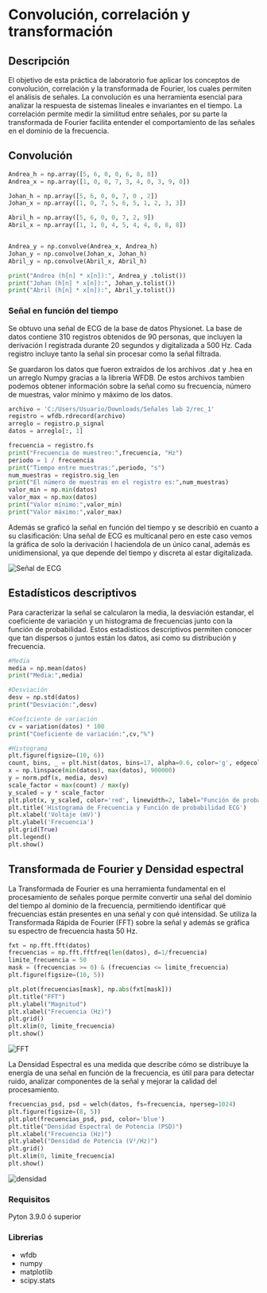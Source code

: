 # Convolución, correlación y transformación
## Descripción

El objetivo de esta práctica de laboratorio fue aplicar los conceptos de convolución, correlación y la transformada de Fourier, los cuales permiten el análisis de señales. La convolución es una herramienta esencial para analizar la respuesta de sistemas lineales e invariantes en el tiempo. La correlación permite medir la similitud entre señales, por su parte la transformada de Fourier facilita entender el comportamiento de las señales en el dominio de la frecuencia.

## Convolución 


```python
Andrea_h = np.array([5, 6, 0, 0, 6, 8, 8])  
Andrea_x = np.array([1, 0, 0, 7, 3, 4, 0, 3, 9, 0])  

Johan_h = np.array([5, 6, 0, 0, 7, 0 , 2])  
Johan_x = np.array([1, 0, 7, 5, 6, 5, 1, 2, 3, 3])  

Abril_h = np.array([5, 6, 0, 0, 7, 2, 9])  
Abril_x = np.array([1, 1, 0, 4, 5, 4, 4, 8, 8, 8])


Andrea_y = np.convolve(Andrea_x, Andrea_h)
Johan_y = np.convolve(Johan_x, Johan_h)
Abril_y = np.convolve(Abril_x, Abril_h)

print("Andrea (h[n] * x[n]):", Andrea_y .tolist())
print("Johan (h[n] * x[n]):", Johan_y.tolist())
print("Abril (h[n] * x[n]):", Abril_y.tolist())


```
### Señal en función del tiempo
Se obtuvo una señal de ECG de la base de datos Physionet. La base de datos contiene 310 registros obtenidos de 90 personas, que incluyen la derivación I registrada durante 20 segundos y digitalizada a 500 Hz. Cada registro incluye tanto la señal sin procesar como la señal filtrada.

Se guardaron los datos que fueron extraidos de los archivos .dat y .hea en un arreglo Numpy gracias a la libreria WFDB. De estos archivos tambien podemos obtener información sobre la señal como su frecuencia, número de muestras, valor mínimo y máximo de los datos.

```python
archivo = 'C:/Users/Usuario/Downloads/Señales lab 2/rec_1'
registro = wfdb.rdrecord(archivo)
arreglo = registro.p_signal 
datos = arreglo[:, 1]

frecuencia = registro.fs
print("Frecuencia de muestreo:",frecuencia, "Hz")
periodo = 1 / frecuencia
print("Tiempo entre muestras:",periodo, "s")
num_muestras = registro.sig_len
print("El número de muestras en el registro es:",num_muestras)
valor_min = np.min(datos)
valor_max = np.max(datos)
print("Valor mínimo:",valor_min)
print("Valor máximo:",valor_max)
```
Además se graficó la señal en función del tiempo y se describió en cuanto a su clasificación: Una señal de ECG es multicanal pero en este caso vemos la gráfica de solo la derivación I haciendola de un único canal, además es unidimensional, ya que depende del tiempo y discreta al estar digitalizada.

![Señal de ECG](https://github.com/user-attachments/assets/01cf75ec-e25a-4585-bbe4-6c3dc7a7b356)


## Estadísticos descriptivos
Para caracterizar la señal se calcularon la media, la desviación estandar, el coeficiente de variación y un histograma de frecuencias junto con la función de probabilidad. Estos estadísticos descriptivos permiten conocer que tan dispersos o juntos están los datos, asi como su distribución y frecuencia.
```python
#Media
media = np.mean(datos)
print("Media:",media)

#Desviación 
desv = np.std(datos)
print("Desviación:",desv)

#Coeficiente de variación
cv = variation(datos) * 100
print("Coeficiente de variación:",cv,"%")

#Histograma
plt.figure(figsize=(10, 6))
count, bins, _ = plt.hist(datos, bins=17, alpha=0.6, color='g', edgecolor='black', label="Histograma (Frecuencia)")
x = np.linspace(min(datos), max(datos), 900000)
y = norm.pdf(x, media, desv)  
scale_factor = max(count) / max(y)  
y_scaled = y * scale_factor
plt.plot(x, y_scaled, color='red', linewidth=2, label="Función de probabilidad")
plt.title('Histograma de Frecuencia y Función de probabilidad ECG')
plt.xlabel('Voltaje (mV)')
plt.ylabel('Frecuencia')
plt.grid(True)
plt.legend()
plt.show()
```
## Transformada de Fourier y Densidad espectral
La Transformada de Fourier es una herramienta fundamental en el procesamiento de señales porque permite convertir una señal del dominio del tiempo al dominio de la frecuencia, permitiendo identificar qué frecuencias están presentes en una señal y con qué intensidad. Se utiliza la Transformada Rápida de Fourier (FFT) sobre la señal y además se gráfica su espectro de frecuencia hasta 50 Hz.

```python
fxt = np.fft.fft(datos)
frecuencias = np.fft.fftfreq(len(datos), d=1/frecuencia)
limite_frecuencia = 50
mask = (frecuencias >= 0) & (frecuencias <= limite_frecuencia)
plt.figure(figsize=(10, 5))

plt.plot(frecuencias[mask], np.abs(fxt[mask]))
plt.title("FFT")
plt.ylabel("Magnitud")
plt.xlabel("Frecuencia (Hz)")
plt.grid()
plt.xlim(0, limite_frecuencia)  
plt.show()
```
![FFT](https://github.com/user-attachments/assets/99e80079-0f2a-4836-a531-08630d3283f8)


La Densidad Espectral es una medida que describe cómo se distribuye la energía de una señal en función de la frecuencia, es útil para para detectar ruido, analizar componentes de la señal y mejorar la calidad del procesamiento.

```python
frecuencias_psd, psd = welch(datos, fs=frecuencia, nperseg=1024)
plt.figure(figsize=(8, 5))
plt.plot(frecuencias_psd, psd, color='blue')
plt.title("Densidad Espectral de Potencia (PSD)")
plt.xlabel("Frecuencia (Hz)")
plt.ylabel("Densidad de Potencia (V²/Hz)")
plt.grid()
plt.xlim(0, limite_frecuencia)
plt.show()
```
![densidad](https://github.com/user-attachments/assets/97d615d4-9a8d-43d4-a4f6-6eac5bfd0de0)



### Requisitos 
Pyton 3.9.0 ó superior
### Librerias
* wfdb
* numpy
* matplotlib
* scipy.stats
